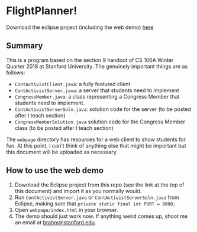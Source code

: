 # FlightPlanner!

Download the eclipse project (including the web demo) [here](https://github.com/brahmcapoor/CS106-teaching-materials/raw/master/CS106A/ContActivist/download.zip)

## Summary

This is a program based on the section 9 handout of CS 106A Winter Quarter 2018 at Stanford University. The genuinely important things are as follows:

* `ContActivistClient.java`: a fully featured client
* `ContActivistServer.java`: a server that students need to implement
* `CongressMember.java`: a class representing a Congress Member that students need to implement.
* `ContActivistServerSoln.java`: solution code for the server (to be posted after I teach section)
* `CongressMemberSolution.java` solution code for the Congress Member class (to be posted after I teach section)

The `webpage` directory has resources for a web client to show students for fun. At this point, I can't think of anything else that might be important but this document will be uploaded as necessary. 

## How to use the web demo

1) Download the Eclipse project from this repo (see the link at the top of this document) and import it as you normally would.
2) Run `ContActivistServer.java` or `ContActivistServerSoln.java` from Eclipse, making sure that `private static final int PORT = 8000;`
3) Open `webpage/index.html` in your browser.
4) The demo should just work now. If anything weird comes up, shoot me an email at brahm@stanford.edu. 
